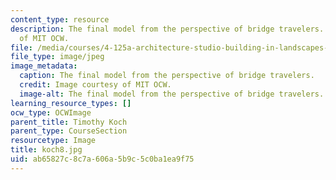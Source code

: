 ```yaml
---
content_type: resource
description: The final model from the perspective of bridge travelers. Image courtesy
  of MIT OCW.
file: /media/courses/4-125a-architecture-studio-building-in-landscapes-fall-2005/ab65827c8c7a606a5b9c5c0ba1ea9f75_koch8.jpg
file_type: image/jpeg
image_metadata:
  caption: The final model from the perspective of bridge travelers.
  credit: Image courtesy of MIT OCW.
  image-alt: The final model from the perspective of bridge travelers.
learning_resource_types: []
ocw_type: OCWImage
parent_title: Timothy Koch
parent_type: CourseSection
resourcetype: Image
title: koch8.jpg
uid: ab65827c-8c7a-606a-5b9c-5c0ba1ea9f75
---
```

